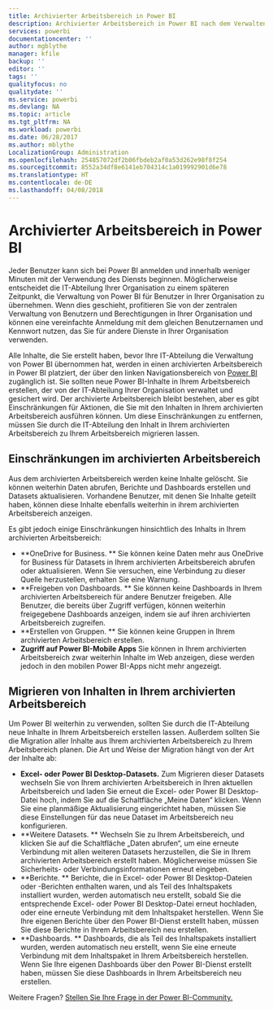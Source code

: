 ```yaml
---
title: Archivierter Arbeitsbereich in Power BI
description: Archivierter Arbeitsbereich in Power BI nach dem Verwalten Ihres Office 365-Mandanten
services: powerbi
documentationcenter: ''
author: mgblythe
manager: kfile
backup: ''
editor: ''
tags: ''
qualityfocus: no
qualitydate: ''
ms.service: powerbi
ms.devlang: NA
ms.topic: article
ms.tgt_pltfrm: NA
ms.workload: powerbi
ms.date: 06/28/2017
ms.author: mblythe
LocalizationGroup: Administration
ms.openlocfilehash: 254857072df2b06fbdeb2af0a53d262e98f8f254
ms.sourcegitcommit: 8552a34df8e6141eb704314c1a019992901d6e78
ms.translationtype: HT
ms.contentlocale: de-DE
ms.lasthandoff: 04/08/2018
---
```

# <a name="power-bi-archived-workspace"></a>Archivierter Arbeitsbereich in Power BI
Jeder Benutzer kann sich bei Power BI anmelden und innerhalb weniger Minuten mit der Verwendung des Diensts beginnen.  Möglicherweise entscheidet die IT-Abteilung Ihrer Organisation zu einem späteren Zeitpunkt, die Verwaltung von Power BI für Benutzer in Ihrer Organisation zu übernehmen.  Wenn dies geschieht, profitieren Sie von der zentralen Verwaltung von Benutzern und Berechtigungen in Ihrer Organisation und können eine vereinfachte Anmeldung mit dem gleichen Benutzernamen und Kennwort nutzen, das Sie für andere Dienste in Ihrer Organisation verwenden. 

Alle Inhalte, die Sie erstellt haben, bevor Ihre IT-Abteilung die Verwaltung von Power BI übernommen hat, werden in einen archivierten Arbeitsbereich in Power BI platziert, der über den linken Navigationsbereich von [Power BI](https://app.powerbi.com) zugänglich ist.  Sie sollten neue Power BI-Inhalte in Ihrem Arbeitsbereich erstellen, der von der IT-Abteilung Ihrer Organisation verwaltet und gesichert wird.  Der archivierte Arbeitsbereich bleibt bestehen, aber es gibt Einschränkungen für Aktionen, die Sie mit den Inhalten in Ihrem archivierten Arbeitsbereich ausführen können.  Um diese Einschränkungen zu entfernen, müssen Sie durch die IT-Abteilung den Inhalt in Ihrem archivierten Arbeitsbereich zu Ihrem Arbeitsbereich migrieren lassen.

## <a name="restrictions-in-your-archived-workspace"></a>Einschränkungen im archivierten Arbeitsbereich
Aus dem archivierten Arbeitsbereich werden keine Inhalte gelöscht.  Sie können weiterhin Daten abrufen, Berichte und Dashboards erstellen und Datasets aktualisieren.  Vorhandene Benutzer, mit denen Sie Inhalte geteilt haben, können diese Inhalte ebenfalls weiterhin in ihrem archivierten Arbeitsbereich anzeigen.

Es gibt jedoch einige Einschränkungen hinsichtlich des Inhalts in Ihrem archivierten Arbeitsbereich:

* **OneDrive for Business.  ** Sie können keine Daten mehr aus OneDrive for Business für Datasets in Ihrem archivierten Arbeitsbereich abrufen oder aktualisieren.  Wenn Sie versuchen, eine Verbindung zu dieser Quelle herzustellen, erhalten Sie eine Warnung.
* **Freigeben von Dashboards.  ** Sie können keine Dashboards in Ihrem archivierten Arbeitsbereich für andere Benutzer freigeben.  Alle Benutzer, die bereits über Zugriff verfügen, können weiterhin freigegebene Dashboards anzeigen, indem sie auf ihren archivierten Arbeitsbereich zugreifen.
* **Erstellen von Gruppen.  ** Sie können keine Gruppen in Ihrem archivierten Arbeitsbereich erstellen.
* **Zugriff auf Power BI-Mobile Apps**  Sie können in Ihrem archivierten Arbeitsbereich zwar weiterhin Inhalte im Web anzeigen, diese werden jedoch in den mobilen Power BI-Apps nicht mehr angezeigt.

## <a name="migrating-content-in-your-archived-workspace"></a>Migrieren von Inhalten in Ihrem archivierten Arbeitsbereich
Um Power BI weiterhin zu verwenden, sollten Sie durch die IT-Abteilung neue Inhalte in Ihrem Arbeitsbereich erstellen lassen.   Außerdem sollten Sie die Migration aller Inhalte aus Ihrem archivierten Arbeitsbereich zu Ihrem Arbeitsbereich planen.  Die Art und Weise der Migration hängt von der Art der Inhalte ab:

* **Excel- oder Power BI Desktop-Datasets.**  Zum Migrieren dieser Datasets wechseln Sie von Ihrem archivierten Arbeitsbereich in Ihren aktuellen Arbeitsbereich und laden Sie erneut die Excel- oder Power BI Desktop-Datei hoch, indem Sie auf die Schaltfläche „Meine Daten“ klicken.  Wenn Sie eine planmäßige Aktualisierung eingerichtet haben, müssen Sie diese Einstellungen für das neue Dataset im Arbeitsbereich neu konfigurieren.
* **Weitere Datasets.  ** Wechseln Sie zu Ihrem Arbeitsbereich, und klicken Sie auf die Schaltfläche „Daten abrufen“, um eine erneute Verbindung mit allen weiteren Datasets herzustellen, die Sie in Ihrem archivierten Arbeitsbereich erstellt haben.  Möglicherweise müssen Sie Sicherheits- oder Verbindungsinformationen erneut eingeben.
* **Berichte.  ** Berichte, die in Excel- oder Power BI Desktop-Dateien oder -Berichten enthalten waren, und als Teil des Inhaltspakets installiert wurden, werden automatisch neu erstellt, sobald Sie die entsprechende Excel- oder Power BI Desktop-Datei erneut hochladen, oder eine erneute Verbindung mit dem Inhaltspaket herstellen.  Wenn Sie Ihre eigenen Berichte über den Power BI-Dienst erstellt haben, müssen Sie diese Berichte in Ihrem Arbeitsbereich neu erstellen.
* **Dashboards.  ** Dashboards, die als Teil des Inhaltspakets installiert wurden, werden automatisch neu erstellt, wenn Sie eine erneute Verbindung mit dem Inhaltspaket in Ihrem Arbeitsbereich herstellen.  Wenn Sie Ihre eigenen Dashboards über den Power BI-Dienst erstellt haben, müssen Sie diese Dashboards in Ihrem Arbeitsbereich neu erstellen.

Weitere Fragen? [Stellen Sie Ihre Frage in der Power BI-Community.](http://community.powerbi.com/)

